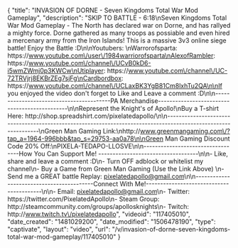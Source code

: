 {
    "title": "INVASION OF DORNE - Seven Kingdoms Total War Mod Gameplay",
    "description": "SKIP TO BATTLE - 6:18\nSeven Kingdoms Total War Mod Gameplay - The North has declared war on Dorne, and has rallyed a mighty force.  Dorne gathered as many troops as possiable and even hired a mercenary army from the Iron Islands!  This is a massive 3v3 online siege battle! Enjoy the Battle :D\n\nYoutubers: \nWarrorofsparta: https:\/\/www.youtube.com\/user\/1984warriorofsparta\nAlexofRambler: https:\/\/www.youtube.com\/channel\/UCvB0kD6-i5wmZWmj0p3KWCw\nUtiplayer: https:\/\/www.youtube.com\/channel\/UC-72TRVjrj8EKBrZEg7sjFg\nCardbordbox: https:\/\/www.youtube.com\/channel\/UCLaxBK3YgB81Cm8lxhTu2QA\n\nIf you enjoyed the video don't forget to Like and Leave a comment :D\n\n-----------------------------------------PA Merchandise----------------------------------------------\n\nRepresent the Knight's of Apollo!\nBuy a T-shirt Here: http:\/\/shop.spreadshirt.com\/pixelatedapollo\/\n\n---------------------------------------------------------------------------------------------------------------\nGreen Man Gaming Link:\nhttp:\/\/www.greenmangaming.com\/?tap_a=1964-996bbb&tap_s=29753-aa0a78\n\nGreen Man Gaming Discount Code 20% Off:\nPIXELA-TEDAPO-LLOSVE\n\n----------------------------------How You Can Support Me! -----------------------------------\n\n- Like, share and leave a comment :D\n- Turn OFF adblock or whitelist my channel\n- Buy a Game from Green Man Gaming (Use the Link Above) \n- Send me a GREAT battle Replay: pixelatedapollo@gmail.com\n\n------------------------------------------Connect With Me!-----------------------------------------\n\n- Email: pixelatedapollo@gmail.com\n- Twitter: https:\/\/twitter.com\/PixelatedApollo\n- Steam Group:  http:\/\/steamcommunity.com\/groups\/apollosknights\n- Twitch: http:\/\/www.twitch.tv\/pixelatedapollo",
    "videoid": "117405010",
    "date_created": "1481029200",
    "date_modified": "1506478190",
    "type": "captivate",
    "layout": "video",
    "url": "\/v\/invasion-of-dorne-seven-kingdoms-total-war-mod-gameplay\/117405010"
}